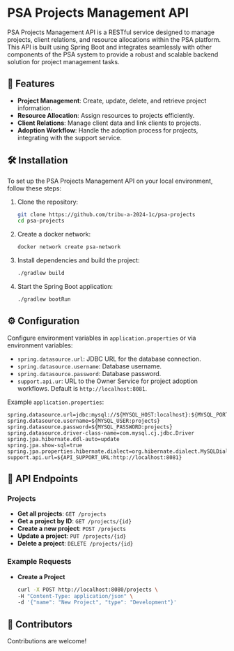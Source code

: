 # PSA Projects Management API

PSA Projects Management API is a RESTful service designed to manage projects, client relations, and resource allocations
within the PSA platform. This API is built using Spring Boot and integrates seamlessly with other components of the PSA
system to provide a robust and scalable backend solution for project management tasks.

## 🌟 Features

- **Project Management**: Create, update, delete, and retrieve project information.
- **Resource Allocation**: Assign resources to projects efficiently.
- **Client Relations**: Manage client data and link clients to projects.
- **Adoption Workflow**: Handle the adoption process for projects, integrating with the support service.

## 🛠️ Installation

To set up the PSA Projects Management API on your local environment, follow these steps:

1. Clone the repository:

   ```bash
   git clone https://github.com/tribu-a-2024-1c/psa-projects
   cd psa-projects
   ```

2. Create a docker network:

   ```bash
   docker network create psa-network
   ```

3. Install dependencies and build the project:

   ```bash
   ./gradlew build
   ```

4. Start the Spring Boot application:

   ```bash
   ./gradlew bootRun
   ```

## ⚙️ Configuration

Configure environment variables in `application.properties` or via environment variables:

- `spring.datasource.url`: JDBC URL for the database connection.
- `spring.datasource.username`: Database username.
- `spring.datasource.password`: Database password.
- `support.api.ur`: URL to the Owner Service for project adoption workflows. Default is `http://localhost:8081`.

Example `application.properties`:

```properties
spring.datasource.url=jdbc:mysql://${MYSQL_HOST:localhost}:${MYSQL_PORT:3306}/projects
spring.datasource.username=${MYSQL_USER:projects}
spring.datasource.password=${MYSQL_PASSWORD:projects}
spring.datasource.driver-class-name=com.mysql.cj.jdbc.Driver
spring.jpa.hibernate.ddl-auto=update
spring.jpa.show-sql=true
spring.jpa.properties.hibernate.dialect=org.hibernate.dialect.MySQLDialect
support.api.url=${API_SUPPORT_URL:http://localhost:8081}
```

## 📖 API Endpoints

### Projects

- **Get all projects**: `GET /projects`
- **Get a project by ID**: `GET /projects/{id}`
- **Create a new project**: `POST /projects`
- **Update a project**: `PUT /projects/{id}`
- **Delete a project**: `DELETE /projects/{id}`

### Example Requests

- **Create a Project**

  ```bash
  curl -X POST http://localhost:8080/projects \
  -H "Content-Type: application/json" \
  -d '{"name": "New Project", "type": "Development"}'
  ```

## 🤝 Contributors

Contributions are welcome! 
